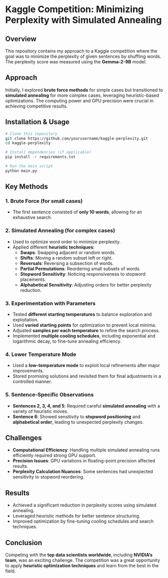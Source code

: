 # Kaggle Competition: Minimizing Perplexity with Simulated Annealing

## Overview

This repository contains my approach to a Kaggle competition where the goal was to minimize the perplexity of given sentences by shuffling words. The perplexity score was measured using the **Gemma-2-9B** model.

## Approach

Initially, I explored **brute force methods** for simple cases but transitioned to **simulated annealing** for more complex cases, leveraging heuristic-based optimizations. The computing power and GPU precision were crucial in achieving competitive results.

## Installation & Usage

```bash
# Clone this repository
git clone https://github.com/yourusername/kaggle-perplexity.git
cd kaggle-perplexity

# Install dependencies (if applicable)
pip install -r requirements.txt

# Run the main script
python main.py
```

## Key Methods

### 1. Brute Force (for small cases)

- The first sentence consisted of **only 10 words**, allowing for an exhaustive search.

### 2. Simulated Annealing (for complex cases)

- Used to optimize word order to minimize perplexity.
- Applied different **heuristic techniques**:
  - **Swaps**: Swapping adjacent or random words.
  - **Shifts**: Moving a random subset left or right.
  - **Reversals**: Reversing a subsection of words.
  - **Partial Permutations**: Reordering small subsets of words.
  - **Stopword Sensitivity**: Noticing responsiveness to stopword placements.
  - **Alphabetical Sensitivity**: Adjusting orders for better perplexity reduction.

### 3. Experimentation with Parameters

- Tested **different starting temperatures** to balance exploration and exploitation.
- Used **varied starting points** for optimization to prevent local minima.
- Adjusted **samples per each temperature** to refine the search process.
- Implemented **multiple cooling schedules**, including exponential and logarithmic decay, to fine-tune annealing efficiency.

### 4. Lower Temperature Mode

- Used a **low-temperature mode** to exploit local refinements after major improvements.
- Stored promising solutions and revisited them for final adjustments in a controlled manner.

### 5. Sentence-Specific Observations

- **Sentences 2, 3, 4, and 5**: Required careful **simulated annealing** with a variety of heuristic moves.
- **Sentence 6**: Showed sensitivity to **stopword positioning** and **alphabetical order**, leading to unexpected perplexity changes.

## Challenges

- **Computational Efficiency**: Handling multiple simulated annealing runs efficiently required strong GPU support.
- **Precision Issues**: GPU variations in floating-point precision affected results.
- **Perplexity Calculation Nuances**: Some sentences had unexpected sensitivity to stopword reordering.

## Results

- Achieved a significant reduction in perplexity scores using simulated annealing.
- Leveraged heuristic methods for better sentence structuring.
- Improved optimization by fine-tuning cooling schedules and search techniques.

## Conclusion

Competing with the **top data scientists worldwide**, including **NVIDIA’s team**, was an exciting challenge. The competition was a great opportunity to apply **heuristic optimization techniques** and learn from the best in the field.
